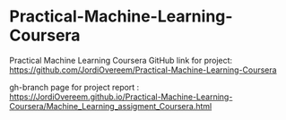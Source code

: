 # Practical-Machine-Learning-Coursera
Practical Machine Learning Coursera
GitHub link for project: https://github.com/JordiOvereem/Practical-Machine-Learning-Coursera

gh-branch page for project report : https://JordiOvereem.github.io/Practical-Machine-Learning-Coursera/Machine_Learning_assigment_Coursera.html
